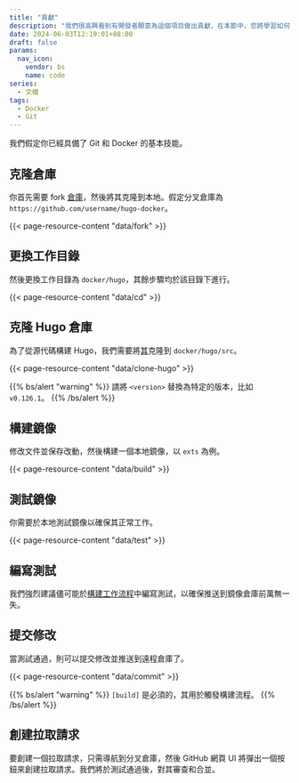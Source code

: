 ```yaml
---
title: "貢獻"
description: "我們很高興看到有開發者願意為這個項目做出貢獻，在本節中，您將學習如何在本地環境中構建和測試映像，然後將更改提交到我們的倉庫中。"
date: 2024-06-03T12:19:01+08:00
draft: false
params:
  nav_icon:
    vendor: bs
    name: code
series:
  - 文檔
tags:
  - Docker
  - Git
---
```


我們假定你已經具備了 Git 和 Docker 的基本技能。

## 克隆倉庫

你首先需要 fork [倉庫](https://github.com/hugomods/docker)，然後將其克隆到本地。假定分叉倉庫為  `https://github.com/username/hugo-docker`。

{{< page-resource-content "data/fork" >}}

## 更換工作目錄

然後更換工作目錄為 `docker/hugo`，其餘步驟均於該目錄下進行。

{{< page-resource-content "data/cd" >}}

## 克隆 Hugo 倉庫

為了從源代碼構建 Hugo，我們需要將[其](https://github.com/gohugoio/hugo)克隆到 `docker/hugo/src`。

{{< page-resource-content "data/clone-hugo" >}}

{{% bs/alert "warning" %}}
請將 `<version>` 替換為特定的版本，比如 `v0.126.1`。
{{% /bs/alert %}}

## 構建鏡像

修改文件並保存改動，然後構建一個本地鏡像，以 `exts` 為例。

{{< page-resource-content "data/build" >}}

## 測試鏡像

你需要於本地測試鏡像以確保其正常工作。

{{< page-resource-content "data/test" >}}

## 編寫測試

我們強烈建議儘可能於[構建工作流程](https://github.com/hugomods/docker/blob/main/.github/workflows/build.yml)中編寫測試，以確保推送到鏡像倉庫前萬無一失。

## 提交修改

當測試通過，則可以提交修改並推送到遠程倉庫了。

{{< page-resource-content "data/commit" >}}

{{% bs/alert "warning" %}}
`[build]` 是必須的，其用於觸發構建流程。
{{% /bs/alert %}}

## 創建拉取請求

要創建一個拉取請求，只需導航到分叉倉庫，然後 GitHub 網頁 UI 將彈出一個按鈕來創建拉取請求。我們將於測試通過後，對其審查和合並。
